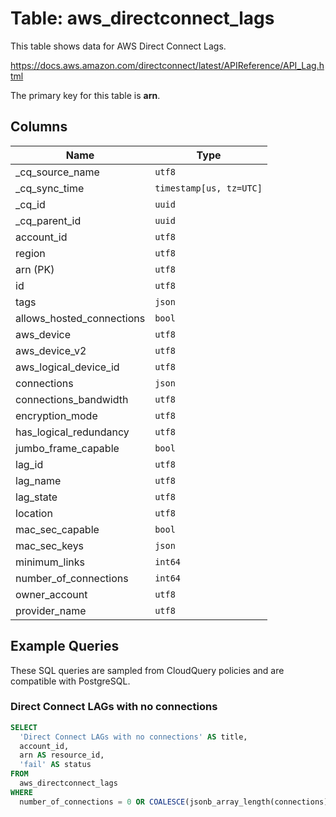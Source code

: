 # Table: aws_directconnect_lags

This table shows data for AWS Direct Connect Lags.

https://docs.aws.amazon.com/directconnect/latest/APIReference/API_Lag.html

The primary key for this table is **arn**.

## Columns

| Name          | Type          |
| ------------- | ------------- |
|_cq_source_name|`utf8`|
|_cq_sync_time|`timestamp[us, tz=UTC]`|
|_cq_id|`uuid`|
|_cq_parent_id|`uuid`|
|account_id|`utf8`|
|region|`utf8`|
|arn (PK)|`utf8`|
|id|`utf8`|
|tags|`json`|
|allows_hosted_connections|`bool`|
|aws_device|`utf8`|
|aws_device_v2|`utf8`|
|aws_logical_device_id|`utf8`|
|connections|`json`|
|connections_bandwidth|`utf8`|
|encryption_mode|`utf8`|
|has_logical_redundancy|`utf8`|
|jumbo_frame_capable|`bool`|
|lag_id|`utf8`|
|lag_name|`utf8`|
|lag_state|`utf8`|
|location|`utf8`|
|mac_sec_capable|`bool`|
|mac_sec_keys|`json`|
|minimum_links|`int64`|
|number_of_connections|`int64`|
|owner_account|`utf8`|
|provider_name|`utf8`|

## Example Queries

These SQL queries are sampled from CloudQuery policies and are compatible with PostgreSQL.

### Direct Connect LAGs with no connections

```sql
SELECT
  'Direct Connect LAGs with no connections' AS title,
  account_id,
  arn AS resource_id,
  'fail' AS status
FROM
  aws_directconnect_lags
WHERE
  number_of_connections = 0 OR COALESCE(jsonb_array_length(connections), 0) = 0;
```


